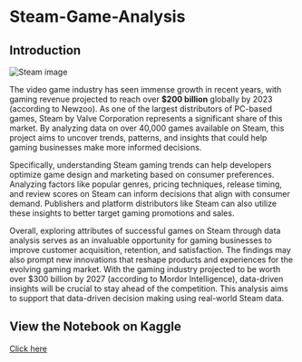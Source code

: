 # Steam-Game-Analysis

## Introduction

<img src = 'https://cdn.cloudflare.steamstatic.com/store/about/social-og.jpg' alt = 'Steam image' align = 'center'>


The video game industry has seen immense growth in recent years, with gaming revenue projected to reach over **$200 billion** globally by 2023 (according to Newzoo). As one of the largest distributors of PC-based games, Steam by Valve Corporation represents a significant share of this market. By analyzing data on over 40,000 games available on Steam, this project aims to uncover trends, patterns, and insights that could help gaming businesses make more informed decisions.

Specifically, understanding Steam gaming trends can help developers optimize game design and marketing based on consumer preferences. Analyzing factors like popular genres, pricing techniques, release timing, and review scores on Steam can inform decisions that align with consumer demand. Publishers and platform distributors like Steam can also utilize these insights to better target gaming promotions and sales.

Overall, exploring attributes of successful games on Steam through data analysis serves as an invaluable opportunity for gaming businesses to improve customer acquisition, retention, and satisfaction. The findings may also prompt new innovations that reshape products and experiences for the evolving gaming market. With the gaming industry projected to be worth over $300 billion by 2027 (according to Mordor Intelligence), data-driven insights will be crucial to stay ahead of the competition. This analysis aims to support that data-driven decision making using real-world Steam data.

## View the Notebook on Kaggle
[Click here](https://www.kaggle.com/code/hmyleda/steam-game-analysis)
